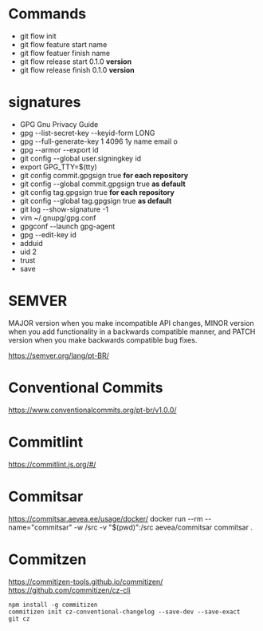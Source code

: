 # Commands #
- git flow init
- git flow feature start name
- git flow featuer finish name
- git flow release start 0.1.0 **version**
- git flow release finish 0.1.0 **version**

# signatures #
- GPG Gnu Privacy Guide
- gpg --list-secret-key --keyid-form LONG
- gpg --full-generate-key
    1
    4096
    1y
    name
    email
    o
- gpg --armor --export id
- git config --global user.signingkey id
- export GPG_TTY=$(tty)
- git config commit.gpgsign true **for each repository**
- git config --global commit.gpgsign true **as default**
- git config tag.gpgsign true **for each repository**
- git config --global tag.gpgsign true **as default**
- git log --show-signature -1
- vim ~/.gnupg/gpg.conf
- gpgconf --launch gpg-agent
- gpg --edit-key id
- adduid
- uid 2
- trust
- save

# SEMVER #
MAJOR version when you make incompatible API changes,
MINOR version when you add functionality in a backwards compatible manner, and
PATCH version when you make backwards compatible bug fixes.

https://semver.org/lang/pt-BR/

# Conventional Commits #
https://www.conventionalcommits.org/pt-br/v1.0.0/

# Commitlint #
https://commitlint.js.org/#/


# Commitsar #
https://commitsar.aevea.ee/usage/docker/
docker run --rm --name="commitsar" -w /src -v "$(pwd)":/src aevea/commitsar commitsar . 

# Commitzen #
https://commitizen-tools.github.io/commitizen/
https://github.com/commitizen/cz-cli
    
    npm install -g commitizen
    commitizen init cz-conventional-changelog --save-dev --save-exact
    git cz




